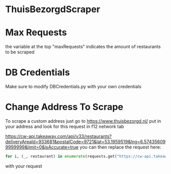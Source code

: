 # ThuisBezorgdScraper

# Max Requests

the variable at the top "maxRequests" indicates the amount of restaurants to be scraped

# DB Credentials

Make sure to modify DBCredentials.py with your own credentials

# Change Address To Scrape
To scrape a custom address just go to https://www.thuisbezorgd.nl/ put in your address and look for this request in f12 network tab

https://cw-api.takeaway.com/api/v33/restaurants?deliveryAreaId=933681&postalCode=9721&lat=53.1959519&lng=6.574356099999999&limit=0&isAccurate=true
you can then replace the request here:
```py
for i, (_, restaurant) in enumerate(requests.get("https://cw-api.takeaway.com/api/v33/restaurants?deliveryAreaId=935485&postalCode=1077&lat=52.344931&lng=4.8766245&limit=0&isAccurate=true", headers=headers).json()['restaurants'].items()):
```
with your request


